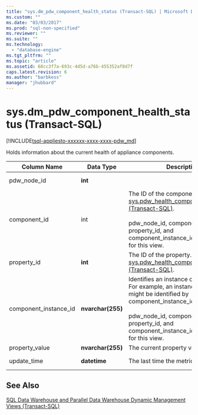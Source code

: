 ```yaml
---
title: "sys.dm_pdw_component_health_status (Transact-SQL) | Microsoft Docs"
ms.custom: ""
ms.date: "03/03/2017"
ms.prod: "sql-non-specified"
ms.reviewer: ""
ms.suite: ""
ms.technology: 
  - "database-engine"
ms.tgt_pltfrm: ""
ms.topic: "article"
ms.assetid: 68cc3f7a-693c-4d5d-a76b-455352af8d7f
caps.latest.revision: 6
ms.author: "barbkess"
manager: "jhubbard"
---
```

# sys.dm_pdw_component_health_status (Transact-SQL)
[!INCLUDE[tsql-appliesto-xxxxxx-xxxx-xxxx-pdw_md](../../../relational-databases/reference/system-catalog-views/includes/tsql-appliesto-xxxxxx-xxxx-xxxx-pdw-md.md)]

  Holds information about the current health of appliance components.  
  
|Column Name|Data Type|Description|Range|  
|-----------------|---------------|-----------------|-----------|  
|pdw_node_id|**int**||Not NULL|  
|component_id|int|The ID of the component. See [sys.pdw_health_components &#40;Transact-SQL&#41;](../../../relational-databases/reference/system-catalog-views/sys.pdw-health-components-transact-sql.md).<br /><br /> pdw_node_id, component_id, property_id, and component_instance_id form the key for this view.|Not NULL|  
|property_id|**int**|The ID of the property. See [sys.pdw_health_component_properties &#40;Transact-SQL&#41;](../../../relational-databases/reference/system-catalog-views/sys.pdw-health-component-properties-transact-sql.md).|NOT NULL|  
|component_instance_id|**nvarchar(255)**|Identifies an instance of a component. For example, an instance of a CPU might be identified by component_instance_id='CPU1'.<br /><br /> pdw_node_id, component_id, property_id, and component_instance_id form the key for this view.|NOT NULL|  
|property_value|**nvarchar(255)**|The current property value.|NULL|  
|update_time|**datetime**|The last time the metric was updated.|NOT NULL|  
  
## See Also  
 [SQL Data Warehouse and Parallel Data Warehouse Dynamic Management Views &#40;Transact-SQL&#41;](../../../relational-databases/reference/system-dynamic-management-views/e713365e-d44c-4b66-84c9-81a1bcc32414.md)  
  
  